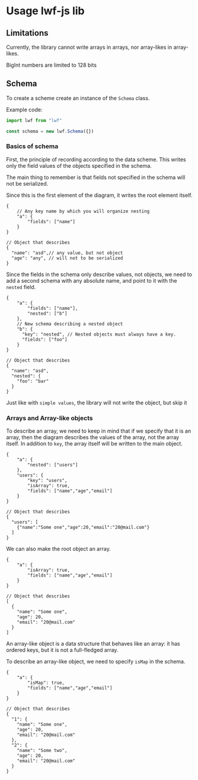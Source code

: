 # Usage lwf-js lib

## Limitations

Currently, the library cannot write arrays in arrays, nor array-likes in array-likes.

BigInt numbers are limited to 128 bits

## Schema

To create a scheme create an instance of the `Schema` class.

Example code:

```ts
import lwf from "lwf"

const schema = new lwf.Schema({})
```

### Basics of schema

First, the principle of recording according to the data scheme. This writes only the field values ​​of the objects specified in the schema.

The main thing to remember is that fields not specified in the schema will not be serialized.

Since this is the first element of the diagram, it writes the root element itself.

```jsonc
{
    // Any key name by which you will organize nesting
    "a": {
        "fields": ["name"]
    }
}

// Object that describes
{
  "name": "asd",// any value, but not object
  "age": "any", // will not to be serialized
}
```

Since the fields in the schema only describe values, not objects, we need to add a second schema with any absolute name, and point to it with the `nested` field.

```jsonc
{
    "a": {
        "fields": ["name"],
        "nested": ["b"]
    },
    // New schema describing a nested object
    "b": {
      "key": "nested", // Nested objects must always have a key.
      "fields": ["foo"]
    }
}

// Object that describes
{
  "name": "asd",
  "nested": {
    "foo": "bar"
  }
}
```

Just like with `simple values`, the library will not write the object, but skip it

### Arrays and Array-like objects

To describe an array, we need to keep in mind that if we specify that it is an array, then the diagram describes the values ​​of the array, not the array itself. In addition to `key`, the array itself will be written to the main object.

```jsonc
{
    "a": {
        "nested": ["users"]
    },
    "users": {
        "key": "users",
        "isArray": true,
        "fields": ["name","age","email"]
    }
}

// Object that describes
{
  "users": [
    {"name":"Some one","age":20,"email":"20@mail.com"}
  ]
}
```

We can also make the root object an array.

```jsonc
{
    "a": {
        "isArray": true,
        "fields": ["name","age","email"]
    }
}

// Object that describes
[
  {
    "name": "Some one",
    "age": 20,
    "email": "20@mail.com"
  }
]
```

An array-like object is a data structure that behaves like an array: it has ordered keys, but it is not a full-fledged array.

To describe an array-like object, we need to specify `isMap` in the schema.

```jsonc
{
    "a": {
        "isMap": true,
        "fields": ["name","age","email"]
    }
}

// Object that describes
{
  "1": {
    "name": "Some one",
    "age": 20,
    "email": "20@mail.com"
  },
  "2": {
    "name": "Some two",
    "age": 20,
    "email": "20@mail.com"
  }
}
```
